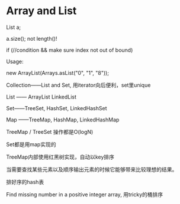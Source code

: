 # Array and List

List a;

a.size();   not length()!

if (//condition && make sure index not out of bound)

Usage:

new ArrayList<String>(Arrays.asList("0", "1", "8"));



Collection——List and Set, 用iterator向后便利，set里unique

List —— ArrayList LinkedList

Set——TreeSet, HashSet, LinkedHashSet

Map ——TreeMap, HashMap, LinkedHashMap



TreeMap / TreeSet 操作都是O(logN)

Set都是用map实现的

TreeMap内部使用红黑树实现，自动以key排序

当需要查找某些元素以及顺序输出元素的时候它能够带来比较理想的结果。

排好序的hash表



Find missing number in a positive integer array, 用tricky的桶排序